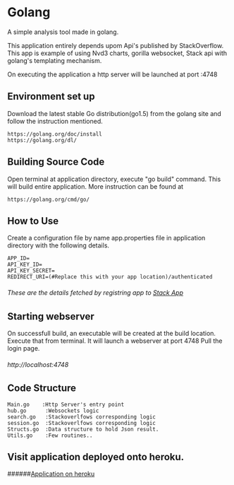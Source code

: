 # Golang
A simple analysis tool made in golang.

This application entirely depends upom Api's published by StackOverflow.
This app is example of using Nvd3 charts, gorilla websocket, Stack api with golang's 
templating mechanism. 

On executing the application a http server will be launched at port :4748

## Environment set up

Download the latest stable Go distribution(go1.5) from the golang site and follow
the instruction mentioned.
  
	https://golang.org/doc/install
	https://golang.org/dl/

## Building Source Code

Open terminal at application directory, execute "go build" command. This will build 
entire application. More instruction can be found at

	https://golang.org/cmd/go/

## How to Use
 	
Create a configuration file by name app.properties file in application 
directory with the following details.
	
	APP_ID= 
	API_KEY_ID=
	API_KEY_SECRET=
	REDIRECT_URI=(#Replace this with your app location)/authenticated

###### These are the details fetched by registring app to [Stack App](http://stackapps.com/)
			
	
## Starting webserver

On successfull build, an executable will be created at the build location. 
Execute that from terminal. It will launch a webserver at port 4748
Pull the login page.

######  http://localhost:4748	

## Code Structure

	Main.go    :Http Server's entry point 
	hub.go		:Websockets logic
	search.go	:Stackoverlfows corresponding logic 
	session.go	:Stackoverlfows corresponding logic
	Structs.go	:Data structure to hold Json result.
	Utils.go	:Few routines.. 
	

## Visit application deployed onto heroku.
######[Application on heroku ](http://infinite-escarpment-8662.herokuapp.com)
